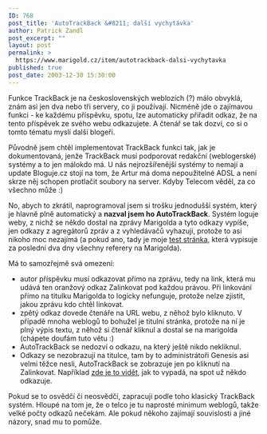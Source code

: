 ```yaml
---
ID: 768
post_title: 'AutoTrackBack &#8211; další vychytávka'
author: Patrick Zandl
post_excerpt: ""
layout: post
permalink: >
  https://www.marigold.cz/item/autotrackback-dalsi-vychytavka
published: true
post_date: 2003-12-30 15:30:00
---
```

<P>Funkce TrackBack je na československých weblozích (?) málo obvyklá, znám asi jen dva nebo tři servery, co ji používají. Nicméně jde o zajímavou funkci - ke každému příspěvku, spotu,&#160;lze automaticky přiřadit odkaz, že na tento příspěvek ze svého webu odkazujete. A čtenář se tak dozví, co si o tomto tématu myslí další blogeři. </P>
<P>Původně jsem chtěl implementovat TrackBack funkci tak, jak je dokumentovaná, jenže TrackBack musí podporovat redakční (weblogerské) systémy a to jen málokdo má. U nás nejrozšířenější systémy to nemají a update Bloguje.cz stojí na tom, že Artur má doma nepoužitelné ADSL a není skrze něj schopen protlačit soubory na server. Kdyby Telecom věděl, za co všechno může :)</P>
<P>No, abych to zkrátil, naprogramoval jsem si trošku jednodušší systém, který je hlavně plně automatický a <STRONG>nazval jsem ho AutoTrackBack</STRONG>. Systém loguje weby, z nichž se někdo dostal na zprávy Marigolda a tyto odkazy vypíše, jen odkazy z agregátorů zpráv a z vyhledávačů vyhazuji, protože to asi nikoho moc nezajímá (a pokud ano, tady je moje <A href="/from.html">test stránka</A>, která vypisuje za poslední dva dny všechny referery na Marigolda). </P>
<P>Má to samozřejmě svá omezení: </P>
<UL>
<LI>autor příspěvku musí odkazovat přímo na zprávu, tedy na link, která mu udává ten oranžový odkaz Zalinkovat pod každou právou. Při linkování přímo na titulku Marigolda to logicky nefunguje, protože nelze zjistit, jakou zprávu kdo chtěl linkovat. </LI>
<LI>zpětý odkaz dovede čtenáře na URL webu, z něhož bylo kliknuto. V případě mnoha weblogů to bohužel je titulní stránka, protože na ní je plný výpis textu, z něhož si čtenář kliknul a dostal se na marigolda (chápete doufám tuto větu :)</LI>
<LI>AutoTrackBack se nedozví o odkazu, na který ještě nikdo nekliknul.</LI>
<LI>Odkazy se nezobrazují na titulce, tam by to administrátoři Genesis asi velmi těžce nesli, AutoTrackBack se zobrazuje jen po kliknutí na Zalinkovat. Například <A href="http://www.marigold.cz/zprava.html?id=26366">zde je to vidět</A>, jak to vypadá, na spot už někdo odkazuje. </LI></UL>
<P>Pokud se to osvědčí či neosvědčí, zapracuji podle toho klasický TrackBack systém. Hloupé na tom je, že o telco je tu naprosté minimum weblogů, takže velké počty odkazů nečekám. Ale pokud někoho zajímají souvislosti a jiné názory, snad mu to pomůže. </P>